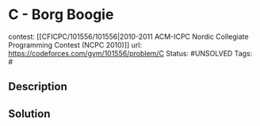 # C - Borg Boogie

contest: [[CFICPC/101556/101556|2010-2011 ACM-ICPC Nordic Collegiate Programming Contest (NCPC 2010)]]
url: https://codeforces.com/gym/101556/problem/C
Status: #UNSOLVED
Tags: #

## Description

## Solution

